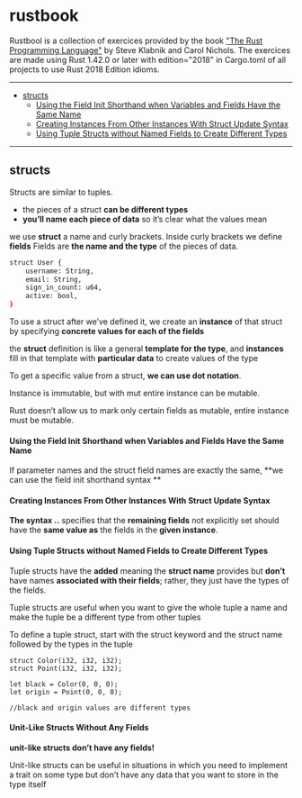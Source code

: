 # rustbook
Rustbool is a collection of exercices provided by the book ["The Rust Programming Language"](https://doc.rust-lang.org/book/title-page.html) by Steve Klabnik and Carol Nichols.
The exercices are made using Rust 1.42.0 or later with edition="2018" in Cargo.toml of all projects to use Rust 2018 Edition idioms. 

<hr>

  - [structs](#structs)
      - [Using the Field Init Shorthand when Variables and Fields Have the Same Name](#using-the-field-init-shorthand-when-variables-and-fields-have-the-same-name)
      - [Creating Instances From Other Instances With Struct Update Syntax](#creating-instances-from-other-instances-with-struct-update-syntax)
      - [Using Tuple Structs without Named Fields to Create Different Types](#using-tuple-structs-without-named-fields-to-create-different-types)
  

<hr>

## structs
Structs are similar to tuples.

- the pieces of a struct **can be different types**
- **you’ll name each piece of data** so it’s clear what the values mean

we use **struct** a name  and curly brackets. 
Inside curly brackets we define **fields** 
Fields are **the name and the type** of the pieces of data.

```bash
struct User {
    username: String, 
    email: String,
    sign_in_count: u64,
    active: bool,
}
```
To use a struct after we’ve defined it, we create an **instance** of that struct by specifying **concrete values for each of the fields**

the **struct** definition is like a general **template for the type**, and **instances** fill in that template with **particular data** to create values of the type

To get a specific value from a struct, **we can use dot notation**. 

Instance is immutable, but with mut entire instance can be mutable.

Rust doesn’t allow us to mark only certain fields as mutable, entire instance must be mutable.

#### Using the Field Init Shorthand when Variables and Fields Have the Same Name

If parameter names and the struct field names are exactly the same, **we can use the field init shorthand syntax **

#### Creating Instances From Other Instances With Struct Update Syntax

**The syntax ..** specifies that the **remaining fields** not explicitly set should have the **same value as** the fields in the **given instance**.

#### Using Tuple Structs without Named Fields to Create Different Types

Tuple structs have the **added** meaning the **struct name** provides but **don’t** have names **associated with their fields**; rather, they just have the types of the fields.

Tuple structs are useful when you want to give the whole tuple a name and make the tuple be a different type from other tuples


To define a tuple struct, start with the struct keyword and the struct name followed by the types in the tuple

```
struct Color(i32, i32, i32);
struct Point(i32, i32, i32);

let black = Color(0, 0, 0);
let origin = Point(0, 0, 0);

//black and origin values are different types
```
#### Unit-Like Structs Without Any Fields

**unit-like structs  don’t have any fields!**

Unit-like structs can be useful in situations in which you need to implement a trait on some type but don’t have any data that you want to store in the type itself













